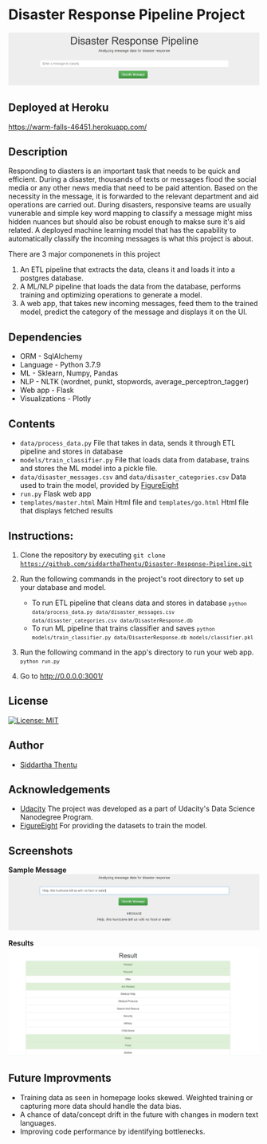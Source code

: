 # Disaster Response Pipeline Project

![homepage](screenshots/homepage.PNG)

## Deployed at Heroku
https://warm-falls-46451.herokuapp.com/

## Description

Responding to diasters is an important task that needs to be quick and efficient. During a disaster, thousands of texts or messages flood the social media or any other news media that need to be paid attention. Based on the necessity in the message, it is forwarded to the relevant department and aid operations are carried out. During disasters, responsive teams are usually vunerable and simple key word mapping to classify a message might miss hidden nuances but should also be robust enough to makse sure it's aid related. A deployed machine learning model that has the capability to automatically classify the incoming messages is what this project is about.

There are 3 major componenets in this project
1. An ETL pipeline that extracts the data, cleans it and loads it into a postgres database.
2. A ML/NLP pipeline that loads the data from the database, performs training and optimizing operations to generate a model.
3. A web app, that takes new incoming messages, feed them to the trained model, predict the category of the message and displays it on the UI.

## Dependencies

* ORM - SqlAlchemy
* Language - Python 3.7.9
* ML - Sklearn, Numpy, Pandas
* NLP - NLTK (wordnet, punkt, stopwords, average_perceptron_tagger)
* Web app - Flask
* Visualizations - Plotly

## Contents

* <code>data/process_data.py</code> File that takes in data, sends it through ETL pipeline and stores in database
* <code>models/train_classifier.py</code> File that loads data from database, trains and stores the ML model into a pickle file.
* <code>data/disaster_messages.csv</code> and <code>data/disaster_categories.csv</code> Data used to train the model, provided by [FigureEight](https://appen.com/)
* <code>run.py</code> Flask web app
* <code>templates/master.html</code> Main Html file and <code>templates/go.html</code> Html file that displays fetched results
    
## Instructions:
1. Clone the repository by executing <code>git clone https://github.com/siddarthaThentu/Disaster-Response-Pipeline.git</code>

2. Run the following commands in the project's root directory to set up your database and model.

    - To run ETL pipeline that cleans data and stores in database
        <code>`python data/process_data.py data/disaster_messages.csv data/disaster_categories.csv data/DisasterResponse.db`</code>
    - To run ML pipeline that trains classifier and saves
        <code>`python models/train_classifier.py data/DisasterResponse.db models/classifier.pkl`</code>

3. Run the following command in the app's directory to run your web app.
    <code>`python run.py`</code>

3. Go to http://0.0.0.0:3001/

## License
[![License: MIT](https://img.shields.io/badge/License-MIT-yellow.svg)](https://opensource.org/licenses/MIT)

## Author
* [Siddartha Thentu](https://github.com/siddarthaThentu) 

## Acknowledgements
* [Udacity](https://www.udacity.com/) The project was developed as a part of Udacity's Data Science Nanodegree Program.
* [FigureEight](https://appen.com/) For providing the datasets to train the model.

## Screenshots

**Sample Message**
![samplemessage](screenshots/analyze.PNG)

**Results**
![results](screenshots/result.PNG)

## Future Improvments
* Training data as seen in homepage looks skewed. Weighted training or capturing more data should handle the data bias.
* A chance of data/concept drift in the future with changes in modern text languages.
* Improving code performance by identifying bottlenecks.

